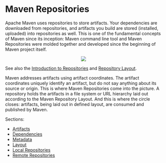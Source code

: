# Maven Repositories

<!--
Licensed to the Apache Software Foundation (ASF) under one
or more contributor license agreements.  See the NOTICE file
distributed with this work for additional information
regarding copyright ownership.  The ASF licenses this file
to you under the Apache License, Version 2.0 (the
"License"); you may not use this file except in compliance
with the License.  You may obtain a copy of the License at

http://www.apache.org/licenses/LICENSE-2.0

Unless required by applicable law or agreed to in writing,
software distributed under the License is distributed on an
"AS IS" BASIS, WITHOUT WARRANTIES OR CONDITIONS OF ANY
KIND, either express or implied.  See the License for the
specific language governing permissions and limitations
under the License.
-->

Apache Maven uses repositories to store artifacts. Your dependencies are downloaded from repositories,
and artifacts you build are stored (installed, uploaded) into repositories as well. This is one of the
fundamental concepts of Maven since its inception: Maven command line tool and Maven Repositories
were molded together and developed since the beginning of Maven project itself.

<p align="center">
<img src="../repository/maven-repositories.png" border="0" usemap="#map" />

<map name="map">
<area shape="rect" coords="596,326,666,363" alt="JBoss"                         href="http://repository.jboss.org/maven2/" />
<area shape="rect" coords="0,184,460,421"   alt="central (default)"             href="../repository/index.html" />
<area shape="rect" coords="187,593,277,629" alt="Maven"                         href="/what-is-maven.html" />
<area shape="rect" coords="280,628,403,649" alt="local repository"              href="/guides/mini/guide-configuring-maven.html" />
<area shape="rect" coords="364,498,570,534" alt="Repository Manager"            href="/repository-management.html" />
<area shape="rect" coords="303,545,451,584" alt="settings.xml &lt;mirrorOf&gt;" href="/guides/mini/guide-mirror-settings.html" />
<area shape="rect" coords="407,589,628,653" alt="pom.xml &lt;repository&gt;"    href="/guides/mini/guide-multiple-repositories.html" />
</map>

</p>

See also the [Introduction to Repositories](/guides/introduction/introduction-to-repositories.html) and [Repository Layout](../repository/layout.html).

Maven addresses artifacts using artifact coordinates. The artifact coordinates uniquely
identify an artifact, but do not say anything about its source or origin. This is where
Maven Repositories come into the picture. A repository holds the artifacts in a file
system or URL hierarchy laid out according to the Maven Repository
Layout. And this is where the circle closes: artifacts, being laid out in defined layout,
are consumed and published by Maven.

Sections:
* [Artifacts](artifacts.md)
* [Dependencies](dependencies.md)
* [Metadata](metadata.md)
* [Layout](layout.md)
* [Local Repositories](local.md)
* [Remote Repositories](remote.md)

